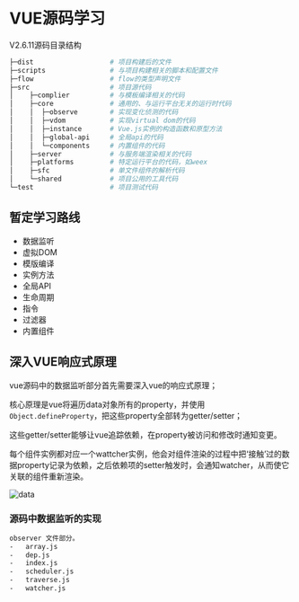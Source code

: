 # VUE源码学习

V2.6.11源码目录结构

```bash
├─dist                   # 项目构建后的文件
├─scripts                # 与项目构建相关的脚本和配置文件
├─flow                   # flow的类型声明文件
├─src                    # 项目源代码
│    ├─complier          # 与模板编译相关的代码
│    ├─core              # 通用的、与运行平台无关的运行时代码
│    │  ├─observe        # 实现变化侦测的代码
│    │  ├─vdom           # 实现virtual dom的代码
│    │  ├─instance       # Vue.js实例的构造函数和原型方法
│    │  ├─global-api     # 全局api的代码
│    │  └─components     # 内置组件的代码
│    ├─server            # 与服务端渲染相关的代码
│    ├─platforms         # 特定运行平台的代码，如weex
│    ├─sfc               # 单文件组件的解析代码
│    └─shared            # 项目公用的工具代码
└─test                   # 项目测试代码
```

## 暂定学习路线

- 数据监听
- 虚拟DOM
- 模版编译
- 实例方法
- 全局API
- 生命周期
- 指令
- 过滤器
- 内置组件

## 深入VUE响应式原理

vue源码中的数据监听部分首先需要深入vue的响应式原理；

核心原理是vue将遍历data对象所有的property，并使用`Object.defineProperty`，把这些property全部转为getter/setter；

这些getter/setter能够让vue追踪依赖，在property被访问和修改时通知变更。

每个组件实例都对应一个wattcher实例，他会对组件渲染的过程中把‘接触’过的数据property记录为依赖，之后依赖项的setter触发时，会通知watcher，从而使它关联的组件重新渲染。

![data](https://v2.cn.vuejs.org/images/data.png)



### 源码中数据监听的实现

```bash
observer 文件部分。
-	array.js
-	dep.js
-	index.js
-	scheduler.js
-	traverse.js
-	watcher.js
```

